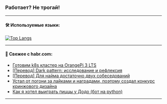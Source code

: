 ### Работает? Не трогай!

---
<!--
#### 🛠️ Technical stack:

![Java](https://img.shields.io/badge/Java-informational?logo=Oracle&style=flat&logoColor=white&color=FF4500)
![Kotlin](https://img.shields.io/badge/Kotlin-informational?logo=Kotlin&style=flat&logoColor=white&color=774D97)
![TS](https://img.shields.io/badge/TypeScript-informational?logo=typeScript&style=flat&logoColor=black&color=017acc)
![Python](https://img.shields.io/badge/Python-informational?logo=Python&style=flat&logoColor=black&color=ffdd54) <br>
![Spring](https://img.shields.io/badge/Spring-informational?logo=Spring&style=flat&logoColor=white&color=6DB33F) 
![SpringBoot](https://img.shields.io/badge/SpringBoot-informational?logo=SpringBoot&style=flat&logoColor=white&color=6DB33F)
![Nest](https://img.shields.io/badge/NestJS-informational?logo=NestJS&style=flat&logoColor=white&color=E0234E) 
![NodeJS](https://img.shields.io/badge/NodeJS-informational?logo=node.js&style=flat&logoColor=white&color=70A760)<br>
![PostgreSQL](https://img.shields.io/badge/PostgreSQL-informational?logo=PostgreSQL&style=flat&logoColor=white&color=DAA520)
![MongoDB](https://img.shields.io/badge/MongoDB-informational?logo=MongoDB&style=flat&logoColor=white&color=870000)
![Apache](https://img.shields.io/badge/Apache-informational?logo=apache&style=flat&logoColor=white&color=f74e28)

___ 
-->

#### 🛠️ Используемые языки:

[![Top Langs](https://github-readme-stats-u2qms2cxw-advtsettinggmailcoms-projects.vercel.app/api/top-langs/?username=zloylis&langs_count=10&hide_title=true&title_color=e6edf3&size_weight=0.5&count_weight=0.5&layout=compact&hide_progress=true&hide_border=true&theme=dracula)](https://github.com/zloylis)

<!---


####  :octocat:&nbsp;&nbsp; Статистика:

![GitHub stats](https://github-readme-stats-u2qms2cxw-advtsettinggmailcoms-projects.vercel.app/api?username=zloylis&show_icons=true&hide_border=true&theme=dracula&title_color=e6edf3&include_all_commits=true&count_private=true&hide_rank=false&hide_title=true&rank_icon=github)
-->
---

#### 💬 Свежее с habr.com:

<!-- BLOG-POST-LIST:START -->
- [Готовим k8s кластер на OrangePi 3 LTS](https://habr.com/ru/articles/828556/?utm_source=habrahabr&utm_medium=rss&utm_campaign=828556)
- [[Перевод] Dark pattern: исследование и рефлексия](https://habr.com/ru/articles/828554/?utm_source=habrahabr&utm_medium=rss&utm_campaign=828554)
- [[Перевод] Для найма достаточно двух собеседований](https://habr.com/ru/companies/productivity_inside/articles/828542/?utm_source=habrahabr&utm_medium=rss&utm_campaign=828542)
- [Устал от погони за лайками и наградами, поэтому создал конкурс кринжового дизайна](https://habr.com/ru/articles/828538/?utm_source=habrahabr&utm_medium=rss&utm_campaign=828538)
- [Как я хотел выиграть пиццы у Додо &lpar;бот на python&rpar;](https://habr.com/ru/articles/828522/?utm_source=habrahabr&utm_medium=rss&utm_campaign=828522)
<!-- BLOG-POST-LIST:END -->

---
